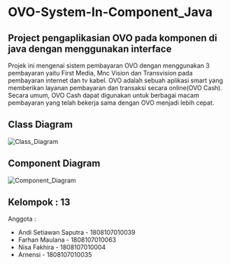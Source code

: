 # OVO-System-In-Component_Java

## Project pengaplikasian OVO pada komponen di java dengan menggunakan interface
Projek ini mengenai sistem pembayaran OVO dengan menggunakan 3 pembayaran yaitu First Media, Mnc Vision dan Transvision pada pembayaran internet dan tv kabel. OVO adalah sebuah aplikasi smart yang memberikan layanan pembayaran dan transaksi secara online(OVO Cash). Secara umum, OVO Cash dapat digunakan untuk berbagai macam pembayaran yang telah bekerja sama dengan OVO menjadi lebih cepat.

## Class Diagram
![Class_Diagram](https://user-images.githubusercontent.com/62185347/113008995-c2450f00-91a1-11eb-8823-b3f742c34788.JPG)

## Component Diagram
![Component_Diagram](https://user-images.githubusercontent.com/62185347/113009008-c709c300-91a1-11eb-951d-cf331a58943a.JPG)

## Kelompok : 13
Anggota :
- Andi Setiawan Saputra - 1808107010039
- Farhan Maulana - 1808107010063
- Nisa Fakhira - 1808107010004
- Arnensi - 1808107010035

